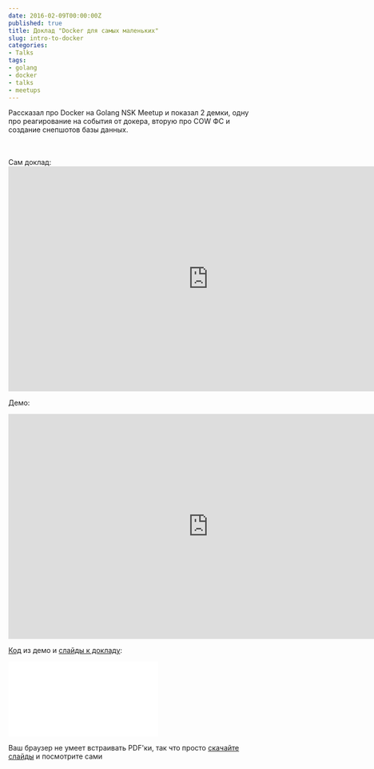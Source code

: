 ```yaml
---
date: 2016-02-09T00:00:00Z
published: true
title: Доклад "Docker для самых маленьких"
slug: intro-to-docker
categories:
- Talks
tags:
- golang
- docker
- talks
- meetups
---
```


Рассказал про Docker на Golang NSK Meetup и показал 2 демки, одну про реагирование на события от докера, вторую про COW ФС и создание снепшотов базы данных.
<!--more-->
<br />
<br />
Сам доклад:
<iframe width="800" height="450" src="https://www.youtube.com/embed/KnXBRzyWSsg?start=240" frameborder="0" allow="autoplay; encrypted-media" allowfullscreen></iframe>

Демо:
<iframe width="800" height="450" src="https://www.youtube.com/embed/eLahVroxqBw" frameborder="0" allow="autoplay; encrypted-media" allowfullscreen></iframe>

[Код](https://github.com/olegfedoseev/golang-meetup-demo) из демо и [слайды к докладу](/slides/golang-docker-intro.pdf):

<object data="/slides/golang-docker-intro.pdf" type="application/pdf" width="800px" height="510px">
    <embed src="/slides/golang-docker-intro.pdf" type="application/pdf">
        <p>Ваш браузер не умеет встраивать PDF'ки, так что просто <a href="/slides/golang-docker-intro.pdf">скачайте слайды</a> и посмотрите сами</p>
    </embed>
</object>
